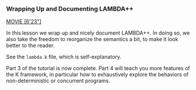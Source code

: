 ### Wrapping Up and Documenting LAMBDA++

[MOVIE [6'23"]](http://youtu.be/xfvx6Ss5PcA)

In this lesson we wrap up and nicely document LAMBDA++.  In doing so, we also
take the freedom to reorganize the semantics a bit, to make it look better
to the reader.

See the `lambda.k` file, which is self-explanatory.

Part 3 of the tutorial is now complete.  Part 4 will teach you more features of the
K framework, in particular how to exhaustively explore the behaviors of
non-deterministic or concurrent programs.
